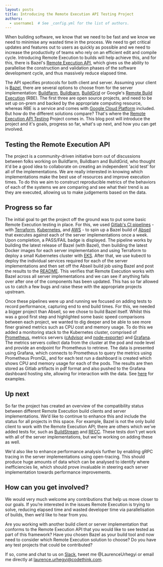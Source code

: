 ```yaml
---
layout: posts
title: Introducing the Remote Execution API Testing Project
authors:
  - username1  # See _config.yml for the list of authors.
---
```


When building software, we know that we need to be fast and we know we need to minimise any wasted time in the process. We need to get critical updates and features out to users as quickly as possible and we need to increase the productivity of teams who rely on an efficient edit and compile cycle. Introducing Remote Execution to builds will help achieve this, and for this, there is Bazel's [Remote Execution API](https://github.com/bazelbuild/remote-apis), which gives us the ability to parallelise the construction and validation phases of the software development cycle, and thus massively reduce elapsed time.

The API specifies protocols for both client and server. Assuming your client is [Bazel](https://bazel.build/), there are several options to choose from for the server implementation: [Buildfarm](https://github.com/bazelbuild/bazel-buildfarm), [Buildbarn](https://github.com/buildbarn), [BuildGrid](https://gitlab.com/BuildGrid/buildgrid) or Google's [Remote Build Execution](https://blog.bazel.build/2018/10/05/remote-build-execution.html) (RBE). The first three are open source projects, and need to be set up on-prem and backed by the appropriate computing resource, whereas RBE is a service and comes with [Google Cloud Platform](https://cloud.google.com/gcp/?utm_source=google&utm_medium=cpc&utm_campaign=emea-gb-all-en-dr-bkws-all-all-trial-e-gcp-1007176&utm_content=text-ad-none-any-DEV_c-CRE_377886454212-ADGP_Hybrid%20%7C%20AW%20SEM%20%7C%20BKWS%20~%20EXA_M:1_GB_EN_General_Cloud_gcp-KWID_43700016286040951-kwd-87853815-userloc_1006912&utm_term=KW_gcpg&ds_rl=1242853&ds_rl=1245734&ds_rl=1245734&gclid=EAIaIQobChMIm_-k2MqO5AIVSYjVCh31PwUnEAAYASAAEgKJ0vD_BwE) included. But how do the different solutions compare? That's where the [Remote Execution API Testing](https://gitlab.com/remote-apis-testing/remote-apis-testing) Project comes in. This blog post will introduce the project and it's goals, progress so far, what's up next, and how you can get involved.

## Testing the Remote Execution API

The project is a community-driven initiative born out of discussions between folks working on Buildfarm, Buildbarn and BuildGrid, who thought it'd be a good idea to collaborate on creating an independent 'acid test' for all of the implementations. We are really interested in knowing which implementations make the best use of resources and improve execution times. To do this we aim to construct reproducible metrics of the behaviors of each of the systems we are comparing and see what their trend is as they are executed, allowing us to make judgements based on the data.

## Progress so far

The initial goal to get the project off the ground was to put some basic Remote Execution testing in place. For this, we used [Gitlab's CI pipelines](https://docs.gitlab.com/ee/ci/pipelines.html) - with [Terraform](https://www.terraform.io/), [Kubernetes](https://kubernetes.io/), and [AWS](https://aws.amazon.com/) - to spin up a Bazel build of [Abseil](https://abseil.io/) that executes against each of the server implementations once a week. Upon completion, a PASS/FAIL badge is displayed. The pipeline works by building the latest release of Bazel (with Bazel), then building the latest Docker images for each server implementation and using Terraform to deploy a small Kubernetes cluster with [EKS](https://docs.aws.amazon.com/eks/latest/userguide/getting-started.html). After that, we use kubectl to deploy the individual services required for each of the server implementations and then set off the Abseil build job using Bazel  and post the results to the [README](https://gitlab.com/remote-apis-testing/remote-apis-testing/blob/master/README.md). This verifies that Remote Execution works with Bazel across all server implementations and we can see if anything falls over after one of the components has been updated. This has so far allowed us to catch a few bugs and raise these with the appropriate projects upstream.

Once these pipelines were up and running we focused on adding tests to record performance, capturing end to end build times. For this, we needed a bigger project than Abseil, so we chose to build Bazel itself. Whilst this was a good first step and highlighted some basic speed comparisons between each project, we wanted to dig deeper and be able to see more finer grained metrics such as CPU cost and memory usage. To do this we added a monitoring stack to the Kubernetes cluster, comprised of [Prometheus](https://prometheus.io/), metrics servers ([cAdvisor](https://github.com/google/cadvisor) and [node-exporter](https://github.com/prometheus/node_exporter)) and [Grafana](https://grafana.com/). The metrics servers collect data from the cluster at the pod and node level and provide an endpoint for Prometheus to retrieve. The data is presented using Grafana, which connects to Prometheus to query the metrics using Prometheus PromQL, and for each test run a dashboard is created which shows CPU and memory usage for each of the pods. The results are then stored as Gitlab artifacts in pdf format and also pushed to the Grafana dashboard hosting site, allowing for interaction with the data.  See [here](https://gitlab.com/remote-apis-testing/remote-apis-testing/wikis/Metrics) for examples.

## Up next

So far the project has created an overview of the compatibility status between different Remote Execution build clients and server implementations. We’d like to continue to enhance this and include the status for all projects in this space. For example, Bazel is not the only build client to work with the Remote Execution API; there are others which we've added tests for, such as [BuildStream](https://buildstream.build/) and [RECC](https://gitlab.com/bloomberg/recc). These tests don't yet work with all of the server implementations, but we're working on adding these as well.

We'd also like to enhance performance analysis further by enabling gRPC tracing in the server implementations using open-tracing. This should produce huge amounts of data which can be analysed to identify where inefficiencies lie, which should prove invaluable in steering each server implementation towards performance improvements.

## How can you get involved? 

We would very much welcome any contributions that help us move closer to our goals. If you’re interested in the issues Remote Execution is trying to solve, reducing elapsed time and wasted developer time via parallelisation of builds, then we’d like to hear from you. 

Are you working with another build client or server implementation that conforms to the Remote Execution API that you would like to see tested as part of this framework? Have you chosen Bazel as your build tool and now need to consider which Remote Execution solution to choose? Do you have any test projects that could be contributed? 

If so, come and chat to us on [Slack](http://tiny.cc/tihy5y), tweet me @LaurenceUrhegyi or email me directly at laurence.urhegyi@codethink.com.

